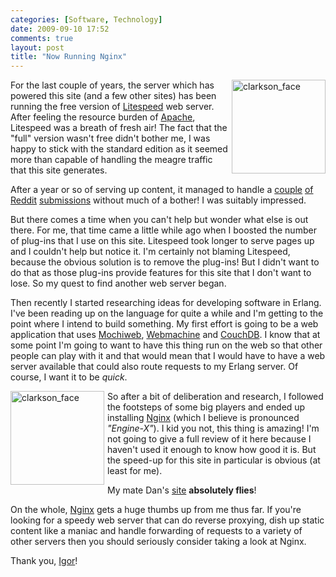 ```yaml
---
categories: [Software, Technology]
date: 2009-09-10 17:52
comments: true
layout: post
title: "Now Running Nginx"
---
```

<a href="/uploads/2009/09/slow_snail.jpg" rel="lightbox"><img src="/uploads/2009/09/slow_snail.jpg" alt="clarkson_face" title="clarkson_face" width="150" style="float: right; margin-bottom: 5px; margin-left: 5px;" /></a>For the last couple of years, the server which has powered this site (and a few other sites) has been running the free version of <a href="http://litespeedtech.com/" title="Litespeed">Litespeed</a> web server. After feeling the resource burden of <a href="http://httpd.apache.org/" title="Apache Httpd">Apache</a>, Litespeed was a breath of fresh air! The fact that the "full" version wasn't free didn't bother me, I was happy to stick with the standard edition as it seemed more than capable of handling the meagre traffic that this site generates.

<!--more-->

After a year or so of serving up content, it managed to handle a <a href="http://www.reddit.com/r/programming/comments/6ngfy/an_interesting_little_problem/" title="An Interesting Little Problem">couple</a> <a href="http://www.reddit.com/r/programming/comments/6tsbf/a_better_nub/" title="A better nub">of</a> <a href="http://www.reddit.com/r/haskell/comments/8whp6/pointfree_style_what_is_it_good_for/" title="Point-free style - What is it good for?">Reddit</a> <a href="http://www.reddit.com/r/haskell/comments/8v95i/data_crunching_in_haskell/" title="Data crunching in Haskell">submissions</a> without much of a bother! I was suitably impressed.

But there comes a time when you can't help but wonder what else is out there. For me, that time came a little while ago when I boosted the number of plug-ins that I use on this site. Litespeed took longer to serve pages up and I couldn't help but notice it. I'm certainly not blaming Litespeed, because the obvious solution is to remove the plug-ins! But I didn't want to do that as those plug-ins provide features for this site that I don't want to lose. So my quest to find another web server began.

Then recently I started researching ideas for developing software in Erlang. I've been reading up on the language for quite a while and I'm getting to the point where I intend to build something. My first effort is going to be a web application that uses <a href="http://code.google.com/p/mochiweb/" title="Mochiweb">Mochiweb</a>, <a href="http://bitbucket.org/justin/webmachine/wiki/Home" title="Webmachine">Webmachine</a> and <a href="http://couchdb.apache.org/" title="CouchDB">CouchDB</a>. I know that at some point I'm going to want to have this thing run on the web so that other people can play with it and that would mean that I would have to have a web server available that could also route requests to my Erlang server. Of course, I want it to be <em>quick</em>.

<a href="/uploads/2009/09/clarkson_face.jpg" rel="lightbox"><img src="/uploads/2009/09/clarkson_face.jpg" alt="clarkson_face" title="clarkson_face" width="150" style="float: left; margin-bottom: 5px; margin-right: 5px;" /></a>So after a bit of deliberation and research, I followed the footsteps of some big players and ended up installing <a href="http://nginx.net/" title="Nginx">Nginx</a> (which I believe is pronounced <em>"Engine-X"</em>). I kid you not, this thing is amazing! I'm not going to give a full review of it here because I haven't used it enough to know how good it is. But the speed-up for this site in particular is obvious (at least for me).

My mate Dan's <a href="http://shiftperception.com/blog/" title="Shiftperception">site</a> <strong>absolutely flies</strong>!

On the whole, <a href="http://wiki.nginx.org/Main" title="Nginx wiki">Nginx</a> gets a huge thumbs up from me thus far. If you're looking for a speedy web server that can do reverse proxying, dish up static content like a maniac and handle forwarding of requests to a variety of other servers then you should seriously consider taking a look at Nginx.

Thank you, <a href="http://sysoev.ru/en/" title="Igor Sysoev">Igor</a>!
